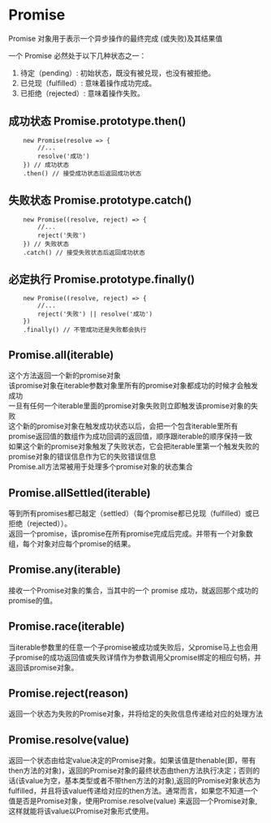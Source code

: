 # Promise

Promise 对象用于表示一个异步操作的最终完成 (或失败)及其结果值  

一个 Promise 必然处于以下几种状态之一：
1. 待定（pending）: 初始状态，既没有被兑现，也没有被拒绝。
2. 已兑现（fulfilled）: 意味着操作成功完成。
3. 已拒绝（rejected）: 意味着操作失败。

## 成功状态 Promise.prototype.then()

```
    new Promise(resolve => {
        //...
        resolve('成功')
    }) // 成功状态
    .then() // 接受成功状态后返回成功状态
```

## 失败状态 Promise.prototype.catch()

```
    new Promise((resolve, reject) => {
        //...
        reject('失败')
    }) // 失败状态
    .catch() // 接受失败状态后返回成功状态
```

## 必定执行 Promise.prototype.finally()

```
    new Promise((resolve, reject) => {
        //...
        reject('失败') || resolve('成功')
    }) 
    .finally() // 不管成功还是失败都会执行
```

## Promise.all(iterable)

这个方法返回一个新的promise对象  
该promise对象在iterable参数对象里所有的promise对象都成功的时候才会触发成功  
一旦有任何一个iterable里面的promise对象失败则立即触发该promise对象的失败  
这个新的promise对象在触发成功状态以后，会把一个包含iterable里所有promise返回值的数组作为成功回调的返回值，顺序跟iterable的顺序保持一致  
如果这个新的promise对象触发了失败状态，它会把iterable里第一个触发失败的promise对象的错误信息作为它的失败错误信息  
Promise.all方法常被用于处理多个promise对象的状态集合

## Promise.allSettled(iterable)

等到所有promises都已敲定（settled）（每个promise都已兑现（fulfilled）或已拒绝（rejected））。  
返回一个promise，该promise在所有promise完成后完成。并带有一个对象数组，每个对象对应每个promise的结果。

## Promise.any(iterable)

接收一个Promise对象的集合，当其中的一个 promise 成功，就返回那个成功的promise的值。

## Promise.race(iterable)

当iterable参数里的任意一个子promise被成功或失败后，父promise马上也会用子promise的成功返回值或失败详情作为参数调用父promise绑定的相应句柄，并返回该promise对象。

## Promise.reject(reason)

返回一个状态为失败的Promise对象，并将给定的失败信息传递给对应的处理方法

## Promise.resolve(value)

返回一个状态由给定value决定的Promise对象。如果该值是thenable(即，带有then方法的对象)，返回的Promise对象的最终状态由then方法执行决定；否则的话(该value为空，基本类型或者不带then方法的对象),返回的Promise对象状态为fulfilled，并且将该value传递给对应的then方法。通常而言，如果您不知道一个值是否是Promise对象，使用Promise.resolve(value) 来返回一个Promise对象,这样就能将该value以Promise对象形式使用。

